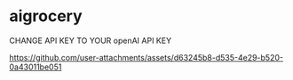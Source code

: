 # aigrocery

CHANGE API KEY TO YOUR openAI API KEY


https://github.com/user-attachments/assets/d63245b8-d535-4e29-b520-0a43011be051




